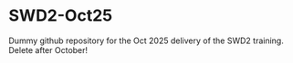 # SWD2-Oct25
Dummy github repository for the Oct 2025 delivery of the SWD2 training. Delete after October!

